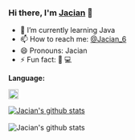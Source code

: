 ### Hi there, I'm [Jacian](https://blog.jacian.com) 👋

- 🌱 I’m currently learning Java
- 📫 How to reach me: [@Jacian_6](https://t.me/jacian_6)
- 😄 Pronouns: Jacian
- ⚡ Fun fact: 🎵 💻

**Language:**  

<code><img height="20" src="https://img.jacian.com/note/img/20200826162122.png"></code>

<a href="https://github.com/jacianliu">
  <img align="center" src="https://github-readme-stats.vercel.app/api?username=jacianliu&show_icons=true" alt="Jacian's github stats" />
</a>
<br/>
<br/>

<img align="center" src="https://github-readme-stats.vercel.app/api/top-langs/?username=JacianLiu&hide_title=false&hide_border=true&layout=compact&theme=graywhite&locale=cn" alt="Jacian's github stats" />

<!--<a href="https://github.com/jacianliu/blog-source">
  <img align="center" src="https://github-readme-stats.vercel.app/api/pin/?username=jacianliu&repo=blog-source" />
</a> -->

